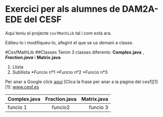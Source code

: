 # Exercici per als alumnes de DAM2A-EDE del CESF

Aquí teniu el projecte `CesfMathLib` tal i com està ara. 

Editeu-lo i modifiqueu-lo, afegint el que se us demani a classe.

#CesfMathLib
##Classes
Tenim 3 classes diferents: __Complex.java__ , **_Fraction.java_** i __Matrix.java__

1. Llista
2. Subllista
	*Funcio nº1
	*Funcio nº2
	*Funcio nº3
	
Per anar a Google click [aquí](https://www.google.es)
[Clica la frase per anar a la pàgina del cesf][1]
[1]: www.cesf.es

| Complex.java | Fraction.java  | Matrix.java    |
| :----------  | :------------: | -------------: |
| funcio 1	   | funcio2        | funcio 3       |




